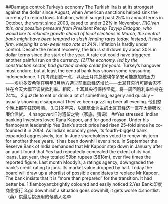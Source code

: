 ##Damage control: Turkey’s economy
The Turkish lira is at its strongest against the dollar since August, when American sanctions helped sink the currency to record lows. Inflation, which surged past 25% in annual terms in October, the worst since 2003, eased to under 22% in November. *[1]Given this, and possible pressure from President Recep Tayyip Erdogan, who would like to rekindle growth ahead of local elections in March, the central bank might have been tempted to slash lending rates today. Instead, it held firm, keeping its one-week repo rate at 24%.* Inflation is hardly under control. Despite the recent recovery, the lira is still down by about 30% in dollar terms since the start of the year. A rate cut could have triggered another painful run on the currency. *[2]The economy, led by the construction sector, had guzzled cheap credit for years.* Turkey’s hangover must endure, but at least the central bank has shown some reassuring independence.
1.[1]考虑到这一点，以及土耳其总统埃尔多安可能施加的压力——埃尔多安希望在明年3月地方选举前重启经济增长——土耳其央行可能会忍不住在今天大幅下调贷款利率。相反，土耳其央行保持坚挺，将一周回购利率维持在24%。
2.guzzle:to eat or drink a lot of something, eagerly and quickly – usually showing disapproval
They’ve been guzzling beer all evening. 
他们整个晚上都在狂饮啤酒。
3.[2]多年来，以建筑业为主的土耳其经济一直在大量吸收廉价信贷。
4.hangover:旧时遗留之物（家底，猜词）
##Yes stressed: Indian banking
Investors loved Rana Kapoor, and for good reason. Under his flamboyant leadership Yes Bank’s stock price had risen 25-fold since he co-founded it in 2004. As India’s economy grew, its fourth-biggest bank expanded aggressively, too. In June shareholders voted to renew his term for another three years. It has been downhill ever since. In September the Reserve Bank of India demanded that Mr Kapoor step down in January after an audit found that Yes had repeatedly concealed the extent of its bad loans. Last year, they totaled 59bn rupees ($818m), over five times the reported figure. Last month Moody’s, a ratings agency, downgraded the bank’s credit rating to junk. Its market value dropped by half. Today the board will draw up a shortlist of possible candidates to replace Mr Kapoor. The bank insists that it is “more than prepared” for the transition. It had better be.
1.flamboyant:brightly coloured and easily noticed
2.Yes Bank:印度商业银行
3.go downhill:if a situation goes downhill, it gets worse
4.shortlist:（英）供最后挑选用的候选人名单